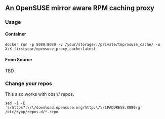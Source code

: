## An OpenSUSE mirror aware RPM caching proxy

### Usage

#### Container

    docker run -p 8080:8080 -v /your/storage/:/private/tmp/osuse_cache/ -u X:X firstyear/opensuse_proxy_cache:latest

#### From Source

TBD

### Change your repos

This also works with obs:// repos.

    sed -i -E 's/https?:\/\/download.opensuse.org/http:\/\/IPADDRESS:8080/g' /etc/zypp/repos.d/*.repo



